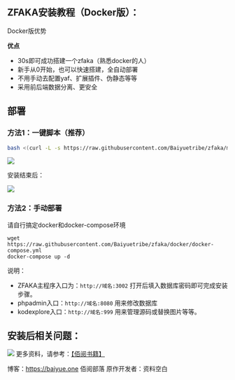 ## ZFAKA安装教程（Docker版）：

Docker版优势

**优点**

- 30s即可成功搭建一个zfaka（熟悉docker的人）
- 新手从0开始，也可以快速搭建，全自动部署
- 不用手动去配置yaf、扩展插件、伪静态等等
- 采用前后端数据分离、更安全

## 部署

### 方法1：一键脚本（推荐）

```bash
bash <(curl -L -s https://raw.githubusercontent.com/Baiyuetribe/zfaka/master/zfaka.sh)
```

![](https://img.baiyue.one/upload/2019/07/5d20c37515d89.png)

安装结束后：

![](https://img.baiyue.one/upload/2019/07/5d20c3ac80305.png)



### 方法2：手动部署

请自行搞定docker和docker-compose环境

```
wget https://raw.githubusercontent.com/Baiyuetribe/zfaka/docker/docker-compose.yml
docker-compose up -d
```

说明：

- ZFAKA主程序入口为：`http://域名:3002` 打开后填入数据库密码即可完成安装步骤。
- phpadmin入口：`http://域名:8080` 用来修改数据库
- kodexplore入口：`http://域名:999` 用来管理源码或替换图片等等。

## 安装后相关问题：

![](https://img.baiyue.one/upload/2019/07/5d1c896077502.png)
更多资料，请参考：[【佰阅书籍】](https://book.baiyue.one/document/zfaka/)



博客：https://baiyue.one 佰阅部落
原作开发者：资料空白
